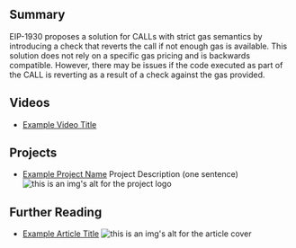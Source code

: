 ## Summary

EIP-1930 proposes a solution for CALLs with strict gas semantics by introducing a check that reverts the call if not enough gas is available. This solution does not rely on a specific gas pricing and is backwards compatible. However, there may be issues if the code executed as part of the CALL is reverting as a result of a check against the gas provided.

## Videos

- [Example Video Title](https://www.youtube.com/watch?v=TDGq4aeevgY)

## Projects

- [Example Project Name](https://xxxx.xxx/xxxxx) Project Description (one sentence) ![this is an img's alt for the project logo](https://xxxx.xxx/project-logo.xxx)

## Further Reading

- [Example Article Title](https://xxxx.xxx/xxxxx) ![this is an img's alt for the article cover](https://xxxx.xxx/article-cover.xxx)
